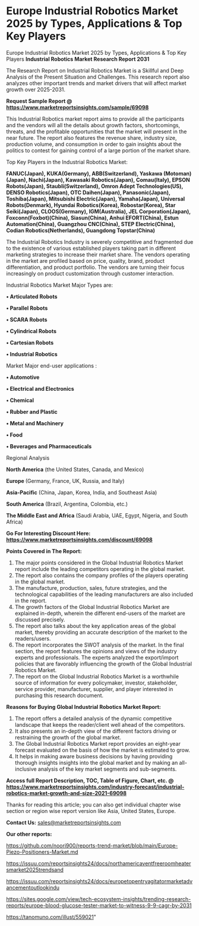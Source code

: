 # Europe Industrial Robotics Market 2025 by Types, Applications & Top Key Players
Europe Industrial Robotics Market 2025 by Types, Applications & Top Key Players
<strong>Industrial Robotics Market Research Report 2031</strong>

The Research Report on Industrial Robotics Market is a Skillful and Deep Analysis of the Present Situation and Challenges. This research report also analyzes other important trends and market drivers that will affect market growth over 2025-2031.

<strong>Request Sample Report @ <a href=https://www.marketreportsinsights.com/sample/69098>https://www.marketreportsinsights.com/sample/69098</a></strong>

This Industrial Robotics market report aims to provide all the participants and the vendors will all the details about growth factors, shortcomings, threats, and the profitable opportunities that the market will present in the near future. The report also features the revenue share, industry size, production volume, and consumption in order to gain insights about the politics to contest for gaining control of a large portion of the market share.

Top Key Players in the Industrial Robotics Market:

<strong>FANUC(Japan), KUKA(Germany), ABB(Switzerland), Yaskawa (Motoman)(Japan), Nachi(Japan), Kawasaki Robotics(Japan), Comau(Italy), EPSON Robots(Japan), Staubli(Switzerland), Omron Adept Technologies(US), DENSO Robotics(Japan), OTC Daihen(Japan), Panasonic(Japan), Toshiba(Japan), Mitsubishi Electric(Japan), Yamaha(Japan), Universal Robots(Denmark), Hyundai Robotics(Korea), Robostar(Korea), Star Seiki(Japan), CLOOS(Germany), IGM(Australia), JEL Corporation(Japan), Foxconn(Foxbot)(China), Siasun(China), Anhui EFORT(China), Estun Automation(China), Guangzhou CNC(China), STEP Electric(China), Codian Robotics(Netherlands), Guangdong Topstar(China)</strong>

The Industrial Robotics Industry is severely competitive and fragmented due to the existence of various established players taking part in different marketing strategies to increase their market share. The vendors operating in the market are profiled based on price, quality, brand, product differentiation, and product portfolio. The vendors are turning their focus increasingly on product customization through customer interaction.

Industrial Robotics Market Major Types are:

<strong>• Articulated Robots

• Parallel Robots

• SCARA Robots

• Cylindrical Robots

• Cartesian Robots

• Industrial Robotics</strong>

Market Major end-user applications :

<strong>• Automotive

• Electrical and Electronics

• Chemical

• Rubber and Plastic

• Metal and Machinery

• Food

• Beverages and Pharmaceuticals</strong>

Regional Analysis

</u><strong><b>North America</b></strong> (the United States, Canada, and Mexico)

<strong><b>Europe </b></strong>(Germany, France, UK, Russia, and Italy)

<strong><b>Asia-Pacific</b></strong> (China, Japan, Korea, India, and Southeast Asia)

<strong><b>South America</b></strong> (Brazil, Argentina, Colombia, etc.)

<strong><b>The Middle East and Africa</b></strong> (Saudi Arabia, UAE, Egypt, Nigeria, and South Africa)

<strong>Go For Interesting Discount Here: <a href=https://www.marketreportsinsights.com/discount/69098>https://www.marketreportsinsights.com/discount/69098</a></strong>

<strong>Points Covered in The Report:</strong>
<ol>
  <li>The major points considered in the Global Industrial Robotics Market report include the leading competitors operating in the global market.</li>
  <li>The report also contains the company profiles of the players operating in the global market.</li>
  <li>The manufacture, production, sales, future strategies, and the technological capabilities of the leading manufacturers are also included in the report.</li>
  <li>The growth factors of the Global Industrial Robotics Market are explained in-depth, wherein the different end-users of the market are discussed precisely.</li>
  <li>The report also talks about the key application areas of the global market, thereby providing an accurate description of the market to the readers/users.</li>
  <li>The report incorporates the SWOT analysis of the market. In the final section, the report features the opinions and views of the industry experts and professionals. The experts analyzed the export/import policies that are favorably influencing the growth of the Global Industrial Robotics Market.</li>
  <li>The report on the Global Industrial Robotics Market is a worthwhile source of information for every policymaker, investor, stakeholder, service provider, manufacturer, supplier, and player interested in purchasing this research document.</li>
</ol>
<strong>Reasons for Buying Global Industrial Robotics Market Report:</strong>

<ol>
  <li>The report offers a detailed analysis of the dynamic competitive landscape that keeps the reader/client well ahead of the competitors.</li>
  <li>It also presents an in-depth view of the different factors driving or restraining the growth of the global market.</li>
  <li>The Global Industrial Robotics Market report provides an eight-year forecast evaluated on the basis of how the market is estimated to grow.</li>
  <li>It helps in making aware business decisions by having providing thorough insights insights into the global market and by making an all-inclusive analysis of the key market segments and sub-segments.</li>
</ol>
<strong>Access full Report Description, TOC, Table of Figure, Chart, etc. @ <a href=https://www.marketreportsinsights.com/industry-forecast/industrial-robotics-market-growth-and-size-2021-69098>https://www.marketreportsinsights.com/industry-forecast/industrial-robotics-market-growth-and-size-2021-69098</a></strong>


Thanks for reading this article; you can also get individual chapter wise section or region wise report version like Asia, United States, Europe.

<strong>Contact Us:</strong>
sales@marketreportsinsights.com

<strong>Our other reports:</strong>

<a href=https://github.com/noori900/reports-trend-market/blob/main/Europe-Piezo-Positioners-Market.md>https://github.com/noori900/reports-trend-market/blob/main/Europe-Piezo-Positioners-Market.md</a>

<a href=https://issuu.com/reportsinsights24/docs/northamericaventfreeroomheatersmarket2025trendsand>https://issuu.com/reportsinsights24/docs/northamericaventfreeroomheatersmarket2025trendsand</a>

<a href=https://issuu.com/reportsinsights24/docs/europetopentryagitatormarketadvancementoutlookindu>https://issuu.com/reportsinsights24/docs/europetopentryagitatormarketadvancementoutlookindu</a>

<a href=https://sites.google.com/view/tech-ecosystem-insights/trending-research-reports/europe-blood-glucose-tester-market-to-witness-9-9-cagr-by-2031>https://sites.google.com/view/tech-ecosystem-insights/trending-research-reports/europe-blood-glucose-tester-market-to-witness-9-9-cagr-by-2031</a>

<a href=https://tanomuno.com/illust/559021>https://tanomuno.com/illust/559021</a>"
